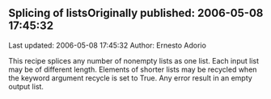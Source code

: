 ## Splicing of listsOriginally published: 2006-05-08 17:45:32 
Last updated: 2006-05-08 17:45:32 
Author: Ernesto Adorio 
 
This recipe splices any number of nonempty lists as one list. Each input list may be of different length. Elements of shorter lists may be recycled when the keyword argument recycle is set to True. Any error result in an empty output list.